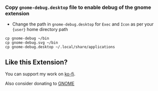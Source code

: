 ### Copy `gnome-debug.desktop` file to enable debug of the gnome extension
- Change the path in `gnome-debug.desktop` for `Exec` and `Icon` as per your `{user}` home directory path
```
cp gnome-debug ~/bin
cp gnome-debug.svg ~/bin
cp gnome-debug.desktop ~/.local/share/applications
```


## Like this Extension?

You can support my work on [ko-fi](https://ko-fi.com/devopsnextgenx).

Also consider donating to [GNOME](https://www.gnome.org/support-gnome/donate/)